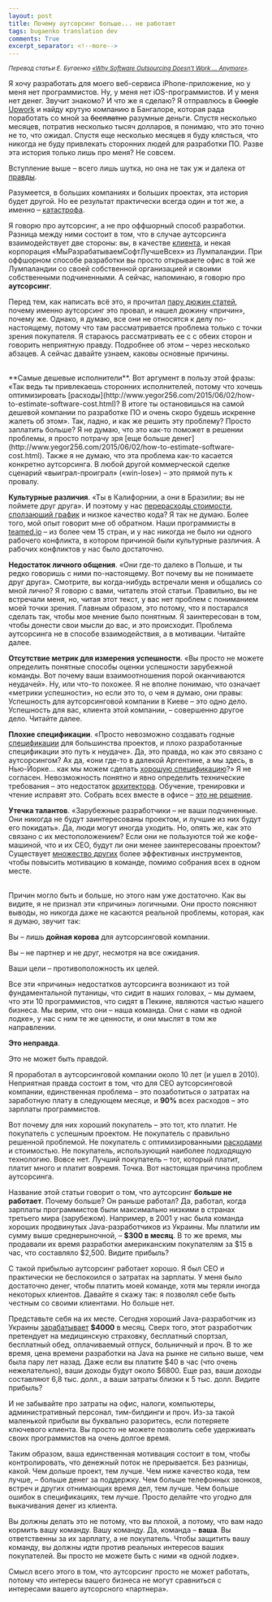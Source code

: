 ```yaml
---
layout: post
title: Почему аутсорсинг больше... не работает
tags: bugaenko translation dev
comments: True
excerpt_separator: <!--more-->
---
```


<small>*Перевод статьи Е. Бугаенко [«Why Software Outsourcing Doesn't Work ... Anymore»](http://www.yegor256.com/2015/10/27/outsourcing-doesnt-work.html).*</small>

Я хочу разработать для моего веб-сервиса iPhone-приложение, но у меня нет программистов. Ну, у меня нет iOS-программистов. 
И у меня нет денег. Звучит знакомо? И что же я сделаю? Я отправлюсь в <del>Google</del> [Upwork](http://www.upwork.com/) и найду крутую компанию в Бангалоре, 
которая рада поработать со мной за <del>бесплатно</del> разумные деньги. Спустя несколько месяцев, потратив несколько тысяч долларов, 
я понимаю, что это точно не то, что ожидал. Спустя еще несколько месяцев я буду клясться, что никогда не буду привлекать сторонних людей для разработки ПО. 
Разве эта история только лишь про меня? Не совсем.

<!--more-->
Вступление выше – всего лишь шутка, но она не так уж и далека от [правды](http://www.yegor256.com/2015/05/21/avoid-software-outsourcing-disaster.html). 

Разумеется, в больших компаниях и больших проектах, эта история будет другой. Но ее результат практически всегда один и тот же, а именно – [катастрофа](http://www.yegor256.com/2015/06/15/software-outsourcing-survival-guide.html).

Я говорю про аутсорсинг, а не про оффшорный способ разработки. Разница между ними состоит в том, что в случае аутсорсинга взаимодействует две стороны: 
вы, в качестве [клиента](http://www.yegor256.com/2015/01/26/happy-boss-false-objective.html), и некая корпорация «МыРазрабатываемСофтЛучшеВсех» из Лумпаландии. 
При оффшорном способе разработки вы просто открываете офис в той же Лумпаландии со своей собственной организацией и своими собственными подчиненными. 
А сейчас, напоминаю, я говорю про **аутсорсинг**.

Перед тем, как написать всё это, я прочитал [пару дюжин статей](https://www.google.com/search?q=why+outsourcing+fails), почему именно аутсорсинг это провал, и нашел дюжину «причин», почему же. 
Однако, я думаю, все они не относятся к делу по-настоящему, потому что там рассматривается проблема только с точки зрения покупателя. 
Я стараюсь рассматривать ее с с обеих сторон и говорить неприятную правду. Подробнее об этом – через несколько абзацев. А сейчас давайте узнаем, каковы основные причины.

<br>
**Самые дешевые исполнители**. Вот аргумент в пользу этой фразы: «Так ведь ты привлекаешь сторонних исполнителей, потому что хочешь оптимизировать [расходы](http://www.yegor256.com/2015/06/02/how-to-estimate-software-cost.html)? 
В итоге ты остановишься на самой дешевой компании по разработке ПО и очень скоро будешь искренне жалеть об этом». Так, ладно, и как же решить эту проблему? 
Просто заплатить больше? Я не думаю, что это как-то поможет в решении проблемы, я просто потрачу зря [еще больше денег](http://www.yegor256.com/2015/06/02/how-to-estimate-software-cost.html). 
Также я не думаю, что эта проблема как-то касается конкретно аутсорсинга. В любой другой коммерческой сделке сценарий «выиграл-проиграл» («win-lose») – это прямой путь к провалу.

**Культурные различия**. «Ты в Калифорнии, а они в Бразилии; вы не поймете друг друга». И поэтому у нас [перерасходы стоимости](https://en.wikipedia.org/wiki/Cost_overrun), [сползающий график](https://en.wikipedia.org/wiki/Project_slippage) и низкое качество кода? 
Я так не думаю. Более того, мой опыт говорит мне об обратном. Наши программисты в [teamed.io](http://teamed.io/) – из более чем 15 стран, и у нас никогда не было ни одного рабочего конфликта, 
в котором причиной были культурные различия. А рабочих конфликтов у нас было достаточно.

**Недостаток личного общения**. «Они где-то далеко в Польше, и ты редко говоришь с ними по-настоящему. Вот почему вы не понимаете друг друга». 
Смотрите, вы когда-нибудь встречали меня и общались со мной лично? Я говорю с вами, читатель этой статьи. 
Правильно, вы не встречали меня, но, читая этот текст, у вас нет проблем с пониманием моей точки зрения. 
Главным образом, это потому, что я постарался сделать так, чтобы мое мнение было понятным. Я заинтересован в том, чтобы донести свои мысли до вас, и это происходит. 
Проблема аутсорсинга не в способе взаимодействия, а в мотивации. Читайте далее.

**Отсутствие метрик для измерения успешности**. «Вы просто не можете определить понятные способы оценки успешности зарубежной команды. 
Вот почему ваши взаимоотношения порой оканчиваются неудачей». Ну, или что-то похожее. Я не вполне понимаю, что означает «метрики успешности», 
но если это то, о чем я думаю, они правы: Успешность для аутсорсинговой компании в Киеве – это одно дело. 
Успешность для вас, клиента этой компании, – совершенно другое дело. Читайте далее.

**Плохие спецификации**. «Просто невозможно создавать годные [спецификации](http://www.yegor256.com/2015/11/10/ten-mistakes-in-specs.html) для большинства проектов, и плохо разработанные спецификации это путь к неудаче». 
Да, это правда, но как это связано с аутсорсингом? Ах да, «они где-то в далекой Аргентине, а мы здесь, в Нью-Йорке... как мы можем сделать [хорошую спецификацию](http://www.yegor256.com/2014/10/20/how-we-write-product-vision.html)?» 
Я не согласен. Невозможность понятно и явно определить технические требования – это недостаток [архитектора](http://www.yegor256.com/2014/10/12/who-is-software-architect.html). Обучение, тренировки и чтение исправят это. 
Собрать всех вместе в офисе – [это не решение](http://www.yegor256.com/2014/10/07/stop-chatting-start-coding.html).

**Утечка талантов**. «Зарубежные разработчики – не ваши подчиненные. Они никогда не будут заинтересованы проектом, и лучшие из них будут его покидать». 
Да, люди могут иногда уходить. Но, опять же, как это связано с их местоположением? Если они не пользуются той же кофе-машиной, что и их CEO, 
будут ли они менее заинтересованы проектом? 
Существует [множество других](http://www.yegor256.com/2015/03/02/team-morale-myths-and-reality.html) более эффективных инструментов, 
чтобы повысить мотивацию в команде, помимо собрания всех в одном месте.

<br>
Причин могло быть и больше, но этого нам уже достаточно. Как вы видите, я не признал эти «причины» логичными. Они просто поясняют выводы, но никогда даже не касаются реальной проблемы, 
которая, как я думаю, звучит так:

Вы – лишь **дойная корова** для аутсорсинговой компании.

Вы – не партнер и не друг, несмотря на все ожидания.

Ваши цели – противоположность их целей.

Все эти «причины» недостатков аутсорсинга возникают из той фундаментальной путаницы, что сидит в наших головах, – мы думаем, что эти 10 программистов, что сидят в Пекине, являются частью нашего бизнеса. 
Мы верим, что они – наша команда. Они с нами «в одной лодке», у нас с ним те же ценности, и они мыслят в том же направлении.

**Это неправда**.

Это не может быть правдой.

Я проработал в аутсорсинговой компании около 10 лет (и ушел в 2010). Неприятная правда состоит в том, что для CEO аутсорсинговой компании, 
единственная проблема – это позаботиться о затратах на заработную плату в следующем месяце, и **90%** всех расходов – это зарплаты программистов.

Вот почему для них хороший покупатель – это тот, кто платит. Не покупатель с успешным проектом. Не покупатель с правильно решенной проблемой. 
Не покупатель с оптимизированными [расходами](http://www.yegor256.com/2014/10/21/incremental-billing.html) и стоимостью. 
Не покупатель, использующий наиболее подходящую технологию. Вовсе нет. Лучший покупатель – тот, который платит, платит много и платит вовремя. Точка.
Вот настоящая причина проблем аутсорсинга.

Название этой статьи говорит о том, что аутсорсинг **больше не работает**. Почему больше? Он раньше работал? 
Да, работал, когда зарплаты программистов были максимально низкими в странах третьего мира (зарубежом). 
Например, в 2001 у нас была команда хороших продвинутых Java-разработчиков из Украины. Мы платили им сумму выше среднерыночной, – **$300 в месяц**. 
В то же время, мы продавали их время разработки американским покупателям за $15 в час, что составляло $2,500. Видите прибыль?

С такой прибылью аутсорсинг работает хорошо. Я был CEO и практически не беспокоился о затратах на зарплаты. 
У меня было достаточно денег, чтобы платить моей команде, хотя мы теряли иногда некоторых клиентов. Давайте я скажу так: я позволял себе быть честным со своими клиентами.
Но больше нет.

Представьте себя на их месте. Сегодня хороший Java-разработчик из Украины [зарабатывает](http://www.payscale.com/research/UA/Job=Senior_Java_Developer/Salary) **$4000** в месяц. 
Сверх того, этот разработчик претендует на медицинскую страховку, бесплатный спортзал, бесплатный обед, оплачиваемый отпуск, больничный и проч. 
В то же время, цена времени разработки на Java на рынке не сильно выше, чем была пару лет назад. Даже если вы платите $40 в час (что очень нежелательно), ваши доходы будут около $6800. 
Еще раз, ваши доходы составляют 6,8 тыс. долл., а ваши затраты близки к 5 тыс. долл. Видите прибыль?

И не забывайте про затраты на офис, налоги, компьютеры, административный персонал, тим-билдинги и проч. 
Из-за такой маленькой прибыли вы буквально разоритесь, если потеряете ключевого клиента. 
Вы просто не можете позволить себе удерживать своих программистов на очень долгое время.

Таким образом, ваша единственная мотивация состоит в том, чтобы контролировать, что денежный поток не прерывается. 
Без разницы, какой. Чем дольше проект, тем лучше. Чем ниже качество кода, тем лучше, – больше денег за поддержку. 
Чем больше телефонных звонков, встреч и других отнимающих время дел, тем лучше. Чем больше ошибок в спецификациях, тем лучше. 
Просто делайте что угодно для выкачивания денег из клиента.

Вы должны делать это не потому, что вы плохой, а потому, что вам надо кормить вашу команду. Вашу команду. Да, команда – **ваша**. 
Вы ответственны за их зарплату, а не покупатель. Чтобы защитить вашу команду, вы должны идти против реальных интересов ваших покупателей. 
Вы просто не можете быть с ними «в одной лодке».

Смысл всего этого в том, что аутсорсинг просто не может работать, потому что интересы вашего бизнеса не могут сравниться с интересами вашего аутсорсного «партнера».